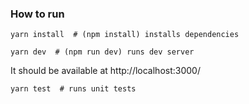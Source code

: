 ### How to run

    yarn install  # (npm install) installs dependencies

    yarn dev  # (npm run dev) runs dev server

It should be available at http://localhost:3000/

    yarn test  # runs unit tests
